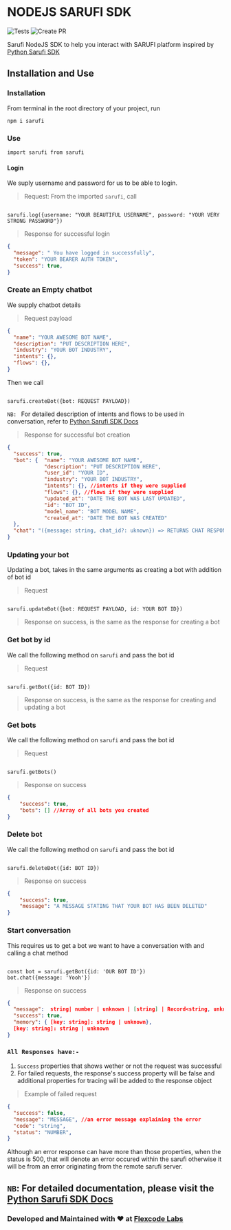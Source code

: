 # NODEJS SARUFI SDK

![Tests](https://github.com/flexcodelabs/sarufi/actions/workflows/release.yml?branch=develop)
![Create PR](https://github.com/flexcodelabs/sarufi/actions/workflows/pr.yml?branch=develop)

Sarufi NodeJS SDK to help you interact with SARUFI platform inspired by [Python Sarufi SDK](https://github.com/Neurotech-HQ/sarufi-python-sdk)

## Installation and Use

### Installation

From terminal in the root directory of your project, run

`npm i sarufi`

### Use

`import sarufi from sarufi`

#### Login

We suply username and password for us to be able to login.

> Request: From the imported `sarufi`, call

```JS

sarufi.log({username: "YOUR BEAUTIFUL USERNAME", password: "YOUR VERY STRONG PASSWORD"})

```

> Response for successful login

```JSON
{
  "message": " You have logged in successfully",
  "token": "YOUR BEARER AUTH TOKEN",
  "success": true,
}
```

### Create an Empty chatbot

We supply chatbot details

> Request payload

```JSON
{
  "name": "YOUR AWESOME BOT NAME",
  "description": "PUT DESCRIPTION HERE",
  "industry": "YOUR BOT INDUSTRY",
  "intents": {},
  "flows": {},
}
```

Then we call

```JS

sarufi.createBot({bot: REQUEST PAYLOAD})

```

`NB: ` For detailed description of intents and flows to be used in conversation, refer to [Python Sarufi SDK Docs](https://docs.sarufi.io/docs/Getting%20started%20/create-a-simple-chatbot#help-me-order-a-pizza-intent)

> Response for successful bot creation

```JSON
{
  "success": true,
  "bot": {  "name": "YOUR AWESOME BOT NAME",
            "description": "PUT DESCRIPTION HERE",
            "user_id": "YOUR ID",
            "industry": "YOUR BOT INDUSTRY",
            "intents": {}, //intents if they were supplied
            "flows": {}, //flows if they were supplied
            "updated_at": "DATE THE BOT WAS LAST UPDATED",
            "id": "BOT ID",
            "model_name": "BOT MODEL NAME",
            "created_at": "DATE THE BOT WAS CREATED"
  },
  "chat": "({message: string, chat_id?: uknown}) => RETURNS CHAT RESPONSE" //A callable method that starts a chat with your bot, it takes in a string message and optional chat ID
}
```

### Updating your bot

Updating a bot, takes in the same arguments as creating a bot with addition of bot id

> Request

```JS

sarufi.updateBot({bot: REQUEST PAYLOAD, id: YOUR BOT ID})

```

> Response on success, is the same as the response for creating a bot

### Get bot by id

We call the following method on `sarufi` and pass the bot id

> Request

```JS

sarufi.getBot({id: BOT ID})

```

> Response on success, is the same as the response for creating and updating a bot

### Get bots

We call the following method on `sarufi` and pass the bot id

> Request

```JS

sarufi.getBots()

```

> Response on success

```JSON
{
    "success": true,
    "bots": [] //Array of all bots you created
}

```

### Delete bot

We call the following method on `sarufi` and pass the bot id

```JS

sarufi.deleteBot({id: BOT ID})

```

> Response on success

```JSON
{
    "success": true,
    "message": "A MESSAGE STATING THAT YOUR BOT HAS BEEN DELETED"
}
```

### Start conversation

This requires us to get a bot we want to have a conversation with and calling a chat method

```JS

const bot = sarufi.getBot({id: 'OUR BOT ID'})
bot.chat({message: 'Yooh'})

```

> Response on success

```JSON
{
  "message":  string| number | unknown | [string] | Record<string, unknown> | [Record<string, unknown>],
  "success": true,
  "memory": { [key: string]: string | unknown},
  [key: string]: string | unknown
}
```

### `All Responses have:-`

1. `Success` properties that shows wether or not the request was successful
2. For failed requests, the response's success property will be false and additional properties for tracing will be added to the response object

> Example of failed request

```JSON
{
  "success": false,
  "message": "MESSAGE", //an error message explaining the error
  "code": "string",
  "status": "NUMBER",
}
```

Although an error response can have more than those properties, when the status is 500, that will denote an error occured within the sarufi otherwise it will be from an error originating from the remote sarufi server.

## `NB`: For detailed documentation, please visit the [Python Sarufi SDK Docs](https://docs.sarufi.io/)

### Developed and Maintained with ❤️ at [Flexcode Labs](https://flexcodelabs.com)
